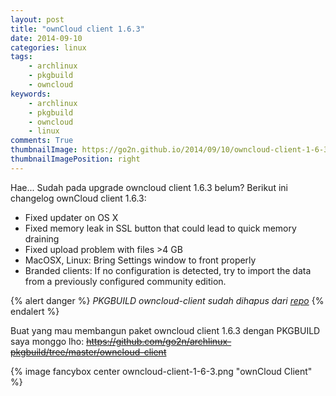 ```yaml
---
layout: post
title: "ownCloud client 1.6.3"
date: 2014-09-10
categories: linux
tags:
    - archlinux
    - pkgbuild
    - owncloud
keywords:
    - archlinux
    - pkgbuild
    - owncloud
    - linux
comments: True
thumbnailImage: https://go2n.github.io/2014/09/10/owncloud-client-1-6-3/owncloud-client-1-6-3.png
thumbnailImagePosition: right
---
```


Hae... Sudah pada upgrade owncloud client 1.6.3 belum? Berikut ini changelog ownCloud client 1.6.3:<!--more-->

* Fixed updater on OS X
* Fixed memory leak in SSL button that could lead to quick memory draining
* Fixed upload problem with files >4 GB
* MacOSX, Linux: Bring Settings window to front properly
* Branded clients: If no configuration is detected, try to import the data from a previously configured community edition.

{% alert danger %}
_PKGBUILD owncloud-client sudah dihapus dari [repo](https://github.com/go2n/archlinux-pkgbuild)_
{% endalert %}

Buat yang mau membangun paket owncloud client 1.6.3 dengan PKGBUILD saya monggo lho: ~~https://github.com/go2n/archlinux-pkgbuild/tree/master/owncloud-client~~

{% image fancybox center owncloud-client-1-6-3.png "ownCloud Client" %}
